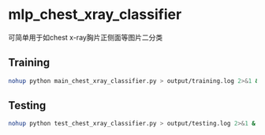 # mlp_chest_xray_classifier
可简单用于如chest x-ray胸片正侧面等图片二分类

## Training
```bash
nohup python main_chest_xray_classifier.py > output/training.log 2>&1 &
```
## Testing
```bash
nohup python test_chest_xray_classifier.py > output/testing.log 2>&1 &
```

